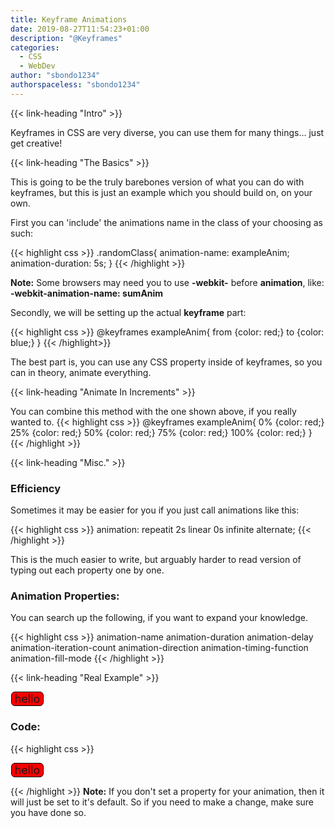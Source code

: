 ```yaml
---
title: Keyframe Animations
date: 2019-08-27T11:54:23+01:00
description: "@Keyframes"
categories:
  - CSS
  - WebDev
author: "sbondo1234"
authorspaceless: "sbondo1234"
---
```


{{< link-heading "Intro" >}}

Keyframes in CSS are very diverse, you can use them for many things... just get creative!

{{< link-heading "The Basics" >}}

This is going to be the truly barebones version of what you can do with
keyframes, but this is just an example which you should build on, on your own.

First you can 'include' the animations name in the class of your choosing as such:

{{< highlight css >}}
.randomClass{
  animation-name: exampleAnim;
  animation-duration: 5s;
}
{{< /highlight >}}

**Note:** Some browsers may need you to use **-webkit-** before **animation**,
 like: **-webkit-animation-name: sumAnim**

Secondly, we will be setting up the actual **keyframe** part:

{{< highlight css >}}
@keyframes exampleAnim{
  from  {color: red;}
  to  {color: blue;}
}
{{< /highlight>}}

The best part is, you can use any CSS property inside of keyframes,
so you can in theory, animate everything.

{{< link-heading "Animate In Increments" >}}

You can combine this method with the one shown above, if you really wanted to.
{{< highlight css >}}
@keyframes exampleAnim{
  0%    {color: red;}
  25%   {color: red;}
  50%   {color: red;}
  75%   {color: red;}
  100%  {color: red;}
}
{{< /highlight >}}

{{< link-heading "Misc." >}}

### Efficiency

Sometimes it may be easier for you if you just call animations like this:

{{< highlight css >}}
animation: repeatit 2s linear 0s infinite alternate;
{{< /highlight >}}

This is the much easier to write, but arguably harder to read version of
typing out each property one by one.

### Animation Properties:
You can search up the following, if you want to expand your knowledge.

{{< highlight css >}}
animation-name
animation-duration
animation-delay
animation-iteration-count
animation-direction
animation-timing-function
animation-fill-mode
{{< /highlight >}}

{{< link-heading "Real Example" >}}

<style>
.helloDiv{
  font-size: 18px;
  text-align: center;
  position: relative;
  width: 50px;
  border: 1px solid black;
  border-radius: 6px;
  animation: helloDivAnim 15s forwards infinite;
}

@keyframes helloDivAnim{
  0%    {left: 0; background-color: red;}
  50%   {left: 95%; background-color: lightblue;}
  100%  {left: 0; background-color: red;}
}
</style>

<div class="helloDiv">hello</div>

### Code:
{{< highlight css >}}
<div class="helloDiv">hello</div>

<style>
  .helloDiv{
    font-size: 18px;
    text-align: center;
    width: 50px;
    border: 1px solid black;
    border-radius: 6px;

    position: relative; // <-- important
    animation: helloDivAnim 15s infinite;
  }

  @keyframes helloDivAnim{
    0%    {left: 0; background-color: red;}
    50%   {left: 100%; background-color: lightblue;}
    100%  {left: 0; background-color: red;}
  }
</style>
{{< /highlight >}}
**Note:** If you don't set a property for your animation, then it will just
be set to it's default. So if you need to make a change, make sure you have
done so.
